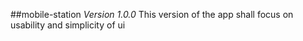 ##mobile-station
*Version 1.0.0*
This version of the app shall focus on usability and simplicity of ui
